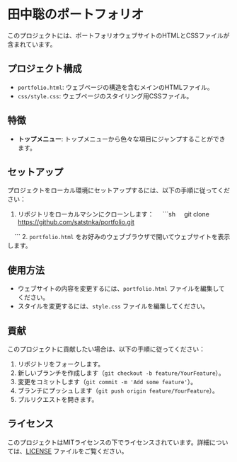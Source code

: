 # 田中聡のポートフォリオ
このプロジェクトには、ポートフォリオウェブサイトのHTMLとCSSファイルが含まれています。

## プロジェクト構成
- `portfolio.html`: ウェブページの構造を含むメインのHTMLファイル。
- `css/style.css`: ウェブページのスタイリング用CSSファイル。

## 特徴
- **トップメニュー**: トップメニューから色々な項目にジャンプすることができます。

## セットアップ
プロジェクトをローカル環境にセットアップするには、以下の手順に従ってください：

1. リポジトリをローカルマシンにクローンします：
    ```sh
    git clone https://github.com/satstnka/portfolio.git

    ```
2. `portfolio.html` をお好みのウェブブラウザで開いてウェブサイトを表示します。
## 使用方法
- ウェブサイトの内容を変更するには、`portfolio.html` ファイルを編集してください。
- スタイルを変更するには、`style.css` ファイルを編集してください。

## 貢献
このプロジェクトに貢献したい場合は、以下の手順に従ってください：

1. リポジトリをフォークします。
2. 新しいブランチを作成します（`git checkout -b feature/YourFeature`）。
3. 変更をコミットします（`git commit -m 'Add some feature'`）。
4. ブランチにプッシュします（`git push origin feature/YourFeature`）。
5. プルリクエストを開きます。

## ライセンス
このプロジェクトはMITライセンスの下でライセンスされています。詳細については、[LICENSE](LICENSE) ファイルをご覧ください。